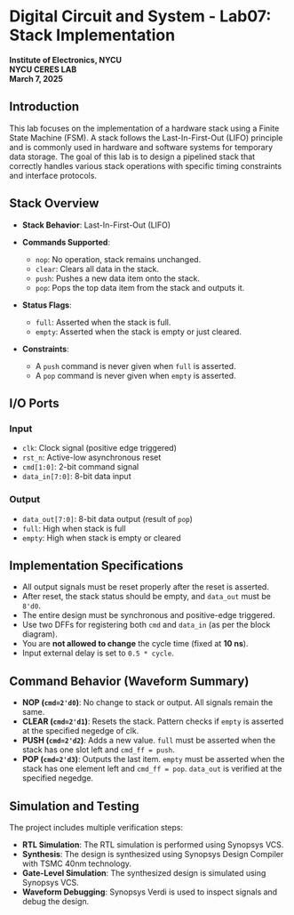# Digital Circuit and System - Lab07: Stack Implementation

**Institute of Electronics, NYCU**  
**NYCU CERES LAB**  
**March 7, 2025**

## Introduction

This lab focuses on the implementation of a hardware stack using a Finite State Machine (FSM). A stack follows the Last-In-First-Out (LIFO) principle and is commonly used in hardware and software systems for temporary data storage. The goal of this lab is to design a pipelined stack that correctly handles various stack operations with specific timing constraints and interface protocols.

## Stack Overview

- **Stack Behavior**: Last-In-First-Out (LIFO)
- **Commands Supported**:
  - `nop`: No operation, stack remains unchanged.
  - `clear`: Clears all data in the stack.
  - `push`: Pushes a new data item onto the stack.
  - `pop`: Pops the top data item from the stack and outputs it.

- **Status Flags**:
  - `full`: Asserted when the stack is full.
  - `empty`: Asserted when the stack is empty or just cleared.

- **Constraints**:
  - A `push` command is never given when `full` is asserted.
  - A `pop` command is never given when `empty` is asserted.

## I/O Ports

### Input
- `clk`: Clock signal (positive edge triggered)
- `rst_n`: Active-low asynchronous reset
- `cmd[1:0]`: 2-bit command signal
- `data_in[7:0]`: 8-bit data input

### Output
- `data_out[7:0]`: 8-bit data output (result of `pop`)
- `full`: High when stack is full
- `empty`: High when stack is empty or cleared

## Implementation Specifications

- All output signals must be reset properly after the reset is asserted.
- After reset, the stack status should be empty, and `data_out` must be `8'd0`.
- The entire design must be synchronous and positive-edge triggered.
- Use two DFFs for registering both `cmd` and `data_in` (as per the block diagram).
- You are **not allowed to change** the cycle time (fixed at **10 ns**).
- Input external delay is set to `0.5 * cycle`.

## Command Behavior (Waveform Summary)

- **NOP (`cmd=2'd0`)**: No change to stack or output. All signals remain the same.
- **CLEAR (`cmd=2'd1`)**: Resets the stack. Pattern checks if `empty` is asserted at the specified negedge of clk.
- **PUSH (`cmd=2'd2`)**: Adds a new value. `full` must be asserted when the stack has one slot left and `cmd_ff = push`.
- **POP (`cmd=2'd3`)**: Outputs the last item. `empty` must be asserted when the stack has one element left and `cmd_ff = pop`. `data_out` is verified at the specified negedge.

## Simulation and Testing
The project includes multiple verification steps:
- **RTL Simulation**: The RTL simulation is performed using Synopsys VCS.
- **Synthesis**: The design is synthesized using Synopsys Design Compiler with TSMC 40nm technology.
- **Gate-Level Simulation**: The synthesized design is simulated using Synopsys VCS.
- **Waveform Debugging**: Synopsys Verdi is used to inspect signals and debug the design.
